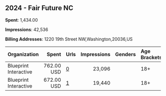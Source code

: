 ## 2024 - Fair Future NC 
**Spent**: 1,434.00

**Impressions**: 42,536

**Billing Addresses**: 1220 19th Street NW,Washington,20036,US

|Organization|Spent|Urls|Impressions|Genders|Age Brackets|Country Codes|
|:---|---:|:---|---:|:---|:---|:---|
|Blueprint Interactive|762.00 USD|[0](https://www.snap.com/political-ads/asset/4d3a083b68cdd1517711dbfcc7e0495ef78e6052e308ff2b4040f8502dac4478?mediaType=mp4)|23,096||18+|united states|
|Blueprint Interactive|672.00 USD|[1](https://www.snap.com/political-ads/asset/e85a82ad8b4745228b7821db32756a012b44f12938059bee7850931e533de085?mediaType=mp4)|19,440||18+|united states|
